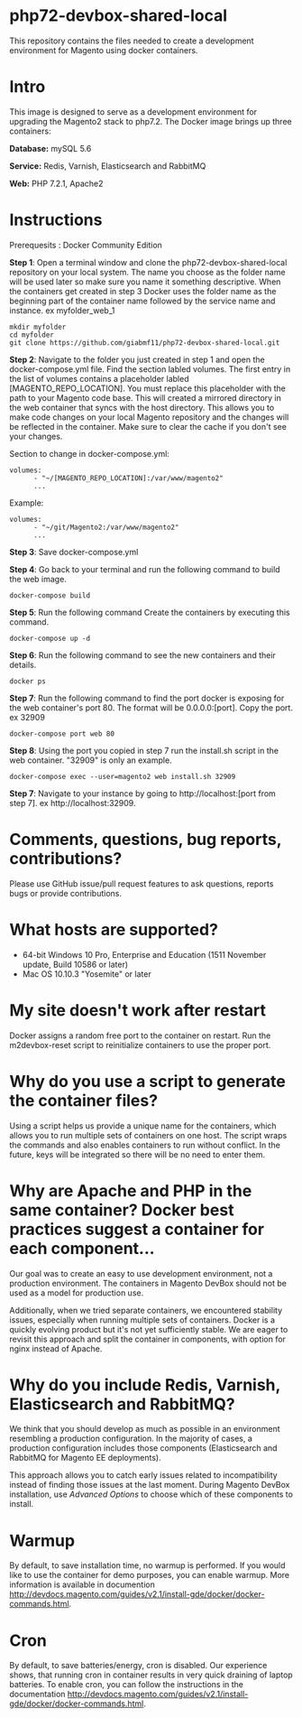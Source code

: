 # php72-devbox-shared-local

This repository contains the files needed to create a development environment for Magento using 
docker containers.

# Intro

This image is designed to serve as a development environment for upgrading the Magento2 stack to php7.2. The Docker 
image brings up three containers:

**Database:** mySQL 5.6

**Service:** Redis, Varnish, Elasticsearch and RabbitMQ

**Web:** PHP 7.2.1, Apache2

# Instructions

Prerequesits : Docker Community Edition

**Step 1**: Open a terminal window and clone the php72-devbox-shared-local repository on your local system.
The name you choose as the folder name will be used later so make sure you name it 
something descriptive. When the containers get created in step 3 Docker uses the folder 
name as the beginning part of the container name followed by the service name and 
instance. ex myfolder_web_1

```
mkdir myfolder
cd myfolder
git clone https://github.com/giabmf11/php72-devbox-shared-local.git
```

**Step 2**: Navigate to the folder you just created in step 1 and open the docker-compose.yml file. Find the section
labled volumes. The first entry in the list of volumes contains a placeholder labled [MAGENTO_REPO_LOCATION]. You 
must replace this placeholder with the path to your Magento code base. This will created a mirrored directory in the
web container that syncs with the host directory. This allows you to make code changes on your local Magento
repository and the changes will be reflected in the container. Make sure to clear the cache if you don't see your 
changes.

Section to change in docker-compose.yml:

```
volumes:
      - "~/[MAGENTO_REPO_LOCATION]:/var/www/magento2"
      ...
```

Example:

```
volumes:
      - "~/git/Magento2:/var/www/magento2"
      ...
```

**Step 3**: Save docker-compose.yml

**Step 4**: Go back to your terminal and run the following command to build the web image.

```
docker-compose build
```

**Step 5**: Run the following command Create the containers by executing this command.

```
docker-compose up -d
```

**Step 6**: Run the following command to see the new containers and their details.

```
docker ps
```

**Step 7**: Run the following command to find the port docker is exposing for the web container's port 80. The format 
will be 0.0.0.0:[port]. Copy the port. ex 32909

```
docker-compose port web 80
```

**Step 8**: Using the port you copied in step 7 run the install.sh script in the web container. "32909" is only an 
example.

```
docker-compose exec --user=magento2 web install.sh 32909
```

**Step 7**: Navigate to your instance by going to http://localhost:[port from step 7]. ex http://localhost:32909.


# Comments, questions, bug reports, contributions?

Please use GitHub issue/pull request features to ask questions, reports bugs or provide contributions.

# What hosts are supported?

* 64-bit Windows 10 Pro, Enterprise and Education (1511 November update, Build 10586 or later)
* Mac OS 10.10.3 "Yosemite" or later

# My site doesn't work after restart

Docker assigns a random free port to the container on restart. Run the m2devbox-reset script to reinitialize containers 
to use the proper port.

# Why do you use a script to generate the container files?

Using a script helps us provide a unique name for the containers, which allows you to run multiple sets of containers 
on one host. The script wraps the commands and also enables containers to run without conflict.
In the future, keys will be integrated so there will be no need to enter them.

# Why are Apache and PHP in the same container? Docker best practices suggest a container for each component...

Our goal was to create an easy to use development environment, not a production environment. The containers in Magento 
DevBox should not be used as a model for production use.

Additionally, when we tried separate containers, we encountered stability issues, especially when running multiple sets 
of containers. Docker is a quickly evolving product but it's not yet sufficiently stable. We are eager to revisit this 
approach and split the container in components, with option for nginx instead of Apache.

# Why do you include Redis, Varnish, Elasticsearch and RabbitMQ?

We think that you should develop as much as possible in an environment resembling a production configuration. In the 
majority of cases, a production configuration includes those components (Elasticsearch and RabbitMQ for Magento EE 
deployments).

This approach allows you to catch early issues related to incompatibility instead of finding those issues at the last 
moment. During Magento DevBox installation, use *Advanced Options* to choose which of these components to install.

# Warmup

By default, to save installation time, no warmup is performed. If you would like to use the container for demo 
purposes, you can enable warmup. More information is available in documention 
http://devdocs.magento.com/guides/v2.1/install-gde/docker/docker-commands.html.

# Cron

By default, to save batteries/energy, cron is disabled. Our experience shows, that running cron in container results 
in very quick draining of laptop batteries. To enable cron, you can follow the instructions in the documentation 
http://devdocs.magento.com/guides/v2.1/install-gde/docker/docker-commands.html.

